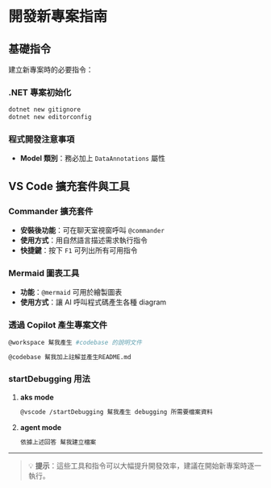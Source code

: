 # 開發新專案指南

## 基礎指令

建立新專案時的必要指令：

### .NET 專案初始化

```bash
dotnet new gitignore
dotnet new editorconfig
```

### 程式開發注意事項

- **Model 類別**：務必加上 `DataAnnotations` 屬性

## VS Code 擴充套件與工具

### Commander 擴充套件

- **安裝後功能**：可在聊天室視窗呼叫 `@commander`
- **使用方式**：用自然語言描述需求執行指令
- **快捷鍵**：按下 `F1` 可列出所有可用指令

### Mermaid 圖表工具

- **功能**：`@mermaid` 可用於繪製圖表
- **使用方式**：讓 AI 呼叫程式碼產生各種 diagram

### 透過 Copilot 產生專案文件

```bash
@workspace 幫我產生 #codebase 的說明文件
```

```bash
@codebase 幫我加上註解並產生README.md
```

### startDebugging 用法

1. **aks mode**

   ```bash
   @vscode /startDebugging 幫我產生 debugging 所需要檔案資料
   ```

2. **agent mode**

   ```bash
   依據上述回答 幫我建立檔案
   ```

---

> 💡 **提示**：這些工具和指令可以大幅提升開發效率，建議在開始新專案時逐一執行。
